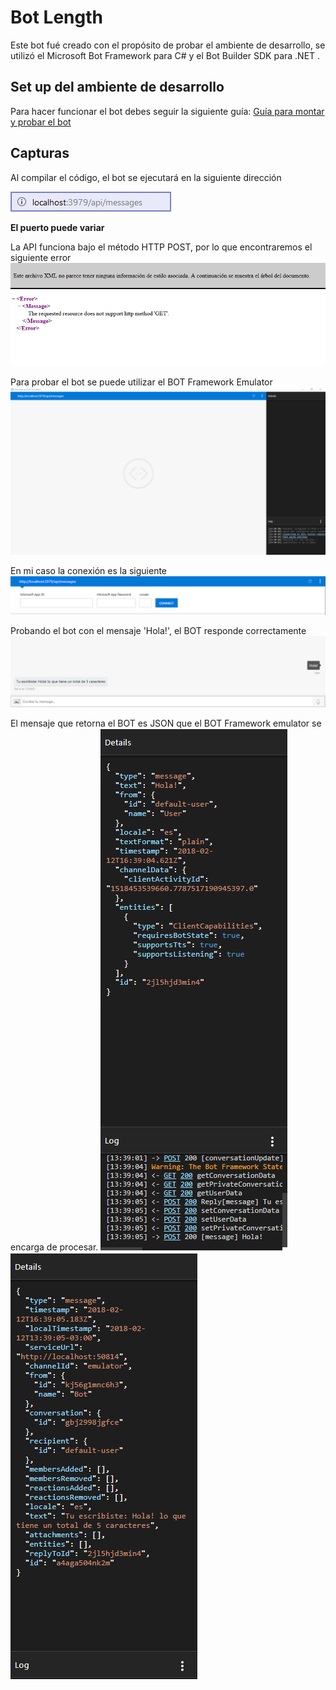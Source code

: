 # Bot Length

Este bot fué creado con el propósito de probar el ambiente de desarrollo, se utilizó el Microsoft Bot Framework para C# y el  Bot Builder SDK para .NET . 

## Set up del ambiente de desarrollo
Para hacer funcionar el bot debes seguir la siguiente guía:
[Guía para montar y probar el bot](Guide.pdf)

## Capturas

Al compilar el código, el bot se ejecutará en la siguiente dirección

![Image of Yaktocat](capturas/url.jpg)

**El puerto puede variar**

La API funciona bajo el método HTTP POST, por lo que encontraremos el siguiente error
![Image of Yaktocat](capturas/resultado.png)

Para probar el bot se puede utilizar el BOT Framework Emulator
![Image of Yaktocat](capturas/botfm.png)

En mi caso la conexión es la siguiente
![Image of Yaktocat](capturas/botfmbar.png)

Probando el bot con el mensaje 'Hola!', el BOT responde correctamente
![Image of Yaktocat](capturas/botfmhola.png)

El mensaje que retorna el BOT es JSON que el BOT Framework emulator se encarga de procesar.
![Image of Yaktocat](capturas/botfmhola2.png)
![Image of Yaktocat](capturas/botfmhola3.png)



